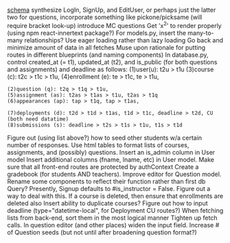 [schema](https://drawsql.app/appacademy-2/diagrams/my_assign#)
synthesize LogIn, SignUp, and EditUser, or perhaps just the latter two
for questions, incorporate something like pickone/picksame (will require bracket look-up)
introduce MC questions
Get 'x<sup>2</sup>' to render properly (using npm react-innertext package?)
For models.py, insert the many-to-many relationships?
Use eager loading rather than lazy loading
Go back and minimize amount of data in all fetches
Muse upon rationale for putting routes in different blueprints (and naming components)
In database.py, control created_at (= t1), updated_at (t2), and is_public (for both
    questions and assignments) and deadline as follows:
    (1)user(u): t2u > t1u
    (3)course (c): t2c > t1c > t1u,
    (4)enrollment (e): te > t1c, te > t1u,

    (2)question (q): t2q > t1q > t1u,
    (5)assignment (as): t2as > t1as > t1u, t2as > t1q
    (6)appearances (ap): tap > t1q, tap > t1as,

    (7)deployments (d): t2d > t1d > t1as, t1d > t1c, deadline > t2d, CU (both need datatime)
    (8)submissions (s): deadline > t2s > t1s > t1u, t1s > t1d

Figure out (using list above?) how to seed other students w/a certain number of responses.
Use html tables to format lists of courses, assignments, and (possibly) questions.
Insert an is_admin column in User model
Insert additional columns (fname, lname, etc) in User model.
Make sure that all front-end routes are protected by authContext
Create a gradebook (for students AND teachers).
Improve editor for Question model.
Rename some components to reflect their function rather than first db Query?
Presently, Signup defaults to #is_instructor = False.  Figure out a way to deal with this.
If a course is deleted, then ensure that enrollments are deleted also
Insert ability to duplicate courses?
Figure out how to input deadline (type="datetime-local", for Deployment CU routes?)
When fetching lists from back-end, sort them in the most logical manner
Tighten up fetch calls.
In question editor (and other places) widen the input field.
Increase # of Question seeds (but not until after broadening question format?)
